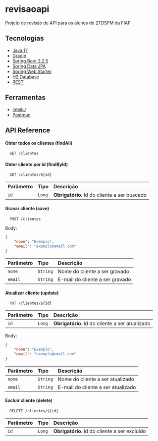 # revisaoapi

Projeto de revisão de API para os alunos do 2TDSPM da FIAP
## Tecnologias

 - [Java 17](https://docs.oracle.com/en/java/javase/17/)
 - [Gradle](https://gradle.org/)
 - [Spring Boot 3.2.5](https://spring.io/projects/spring-boot)
 - [Spring Data JPA](https://docs.spring.io/spring-data/jpa/reference/)
 - [Spring Web Starter](https://docs.spring.io/spring-boot/reference/web/index.html)
 - [H2 Database](http://h2database.com/html/main.html)
 - [REST](https://ics.uci.edu/~fielding/pubs/dissertation/rest_arch_style.htm)

## Ferramentas

 - [IntelliJ](https://www.jetbrains.com/pt-br/idea/)
 - [Postman](https://www.postman.com/)
## API Reference

#### Obter todos os clientes (findAll)

```http
  GET /clientes
```

#### Obter cliente por id (findById)

```http
  GET /clientes/${id}
```

| Parâmetro | Tipo     | Descrição                         |
| :-------- | :------- | :-------------------------------- |
| `id`      | `Long`   | **Obrigatório**. Id do cliente a ser buscado |

#### Gravar cliente (save)

```http
  POST /clientes
```

Body:

```json
{
    "nome": "Exemplo",
    "email": "exemplo@email.com"
}
```

| Parâmetro | Tipo     | Descrição                         |
| :-------- | :------- | :-------------------------------- |
| `nome`    | `String` | Nome do cliente a ser gravado     |
| `email`   | `String` | E-mail do cliente a ser gravado   |

#### Atualizar cliente (update)

```http
  PUT /clientes/${id}
```

| Parâmetro | Tipo     | Descrição                         |
| :-------- | :------- | :-------------------------------- |
| `id`      | `Long`   | **Obrigatório**. Id do cliente a ser atualizado |

Body:

```json
{
    "nome": "Exemplo",
    "email": "exemplo@email.com"
}
```

| Parâmetro | Tipo     | Descrição                         |
| :-------- | :------- | :-------------------------------- |
| `nome`    | `String` | Nome do cliente a ser atualizado     |
| `email`   | `String` | E-mail do cliente a ser atualizado   |

#### Excluir cliente (delete)

```http
  DELETE /clientes/${id}
```

| Parâmetro | Tipo     | Descrição                         |
| :-------- | :------- | :-------------------------------- |
| `id`      | `Long`   | **Obrigatório**. Id do cliente a ser excluído |
